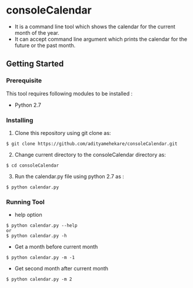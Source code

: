 # consoleCalendar
- It is a command line tool which shows the calendar for the current month of the year. 
- It can accept command line argument which prints the calendar for the future or the past month. 


## Getting Started

### Prerequisite

This tool requires following modules to be installed :

- Python 2.7 

### Installing
1. Clone this repository using git clone as:
```
$ git clone https://github.com/adityamehekare/consoleCalendar.git
```
2. Change current directory to the consoleCalendar directory as:
```
$ cd consoleCalendar
```
3. Run the calendar.py file using python 2.7 as :
```
$ python calendar.py
```

### Running Tool

- help option

~~~
$ python calendar.py --help 
or
$ python calendar.py -h
~~~

- Get a month before current month

```
$ python calendar.py -m -1
```
- Get second month after current month

```
$ python calendar.py -m 2
```

